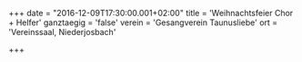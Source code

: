 +++
date = "2016-12-09T17:30:00.001+02:00"
title = 'Weihnachtsfeier Chor + Helfer'
ganztaegig = 'false'
verein = 'Gesangverein Taunusliebe'
ort = 'Vereinssaal, Niederjosbach'

+++

      